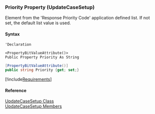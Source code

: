 ﻿### Priority Property (UpdateCaseSetup)

Element from the 'Response Priority Code' application defined list. If not set, the default list value is used.

#### Syntax

```vbnet
'Declaration

<PropertyBitValueAttribute()>
Public Property Priority As String
```

```csharp
[PropertyBitValueAttribute()]
public string Priority {get; set;}
```

[!include[Requirements](../partials/requirements.md)]

#### Reference

[UpdateCaseSetup Class](FChoice.Toolkits.Clarify~FChoice.Toolkits.Clarify.Support.UpdateCaseSetup.md)  
[UpdateCaseSetup Members](FChoice.Toolkits.Clarify~FChoice.Toolkits.Clarify.Support.UpdateCaseSetup_members.md)